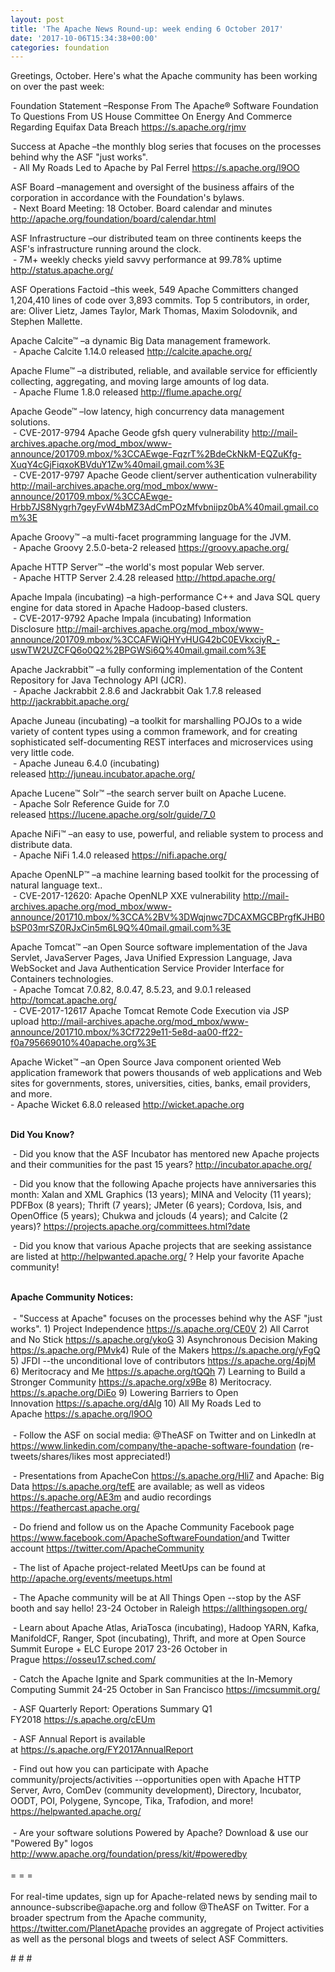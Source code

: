```yaml
---
layout: post
title: 'The Apache News Round-up: week ending 6 October 2017'
date: '2017-10-06T15:34:38+00:00'
categories: foundation
---
```

<div>Greetings, October. Here's what the Apache community has been working on over the past week:</div> 
  <p>Foundation Statement&nbsp;–Response From The Apache® Software Foundation To Questions From US House Committee On Energy And Commerce Regarding Equifax Data Breach&nbsp;<a href="https://s.apache.org/rjmv">https://s.apache.org/rjmv</a></p> 
  <p>Success at Apache –the monthly blog series that focuses on the processes behind why the ASF &quot;just works&quot;.<br />&nbsp;- All My Roads Led to Apache by Pal Ferrel&nbsp;<a href="https://s.apache.org/l9OO">https://s.apache.org/l9OO</a></p> 
  <p>ASF Board –management and oversight of the business affairs of the corporation in accordance with the Foundation's bylaws.<br />&nbsp;- Next Board Meeting: 18 October. Board calendar and minutes <a href="http://apache.org/foundation/board/calendar.html">http://apache.org/foundation/board/calendar.html</a></p> 
  <p>ASF Infrastructure –our distributed team on three continents keeps the ASF's infrastructure running around the clock.<br />&nbsp;- 7M+ weekly checks yield savvy performance at 99.78% uptime <a href="http://status.apache.org/">http://status.apache.org/</a></p> 
  <p>ASF Operations Factoid&nbsp;–this week, 549 Apache Committers changed 1,204,410 lines of code over 3,893 commits. Top 5 contributors, in order, are: Oliver Lietz, James Taylor, Mark Thomas, Maxim Solodovnik, and Stephen Mallette.</p> 
  <p>Apache Calcite™ –a dynamic Big Data management framework.<br />&nbsp;- Apache Calcite 1.14.0 released&nbsp;<a href="http://calcite.apache.org/">http://calcite.apache.org/</a></p> 
  <p>Apache Flume™ –a distributed, reliable, and available service for efficiently collecting, aggregating, and moving large amounts of log data.<br />&nbsp;- Apache Flume 1.8.0 released&nbsp;<a href="http://flume.apache.org/">http://flume.apache.org/</a></p> 
  <p>Apache Geode™ –low latency, high concurrency data management solutions.<br />&nbsp;- CVE-2017-9794 Apache Geode gfsh query vulnerability&nbsp;<a href="http://mail-archives.apache.org/mod_mbox/www-announce/201709.mbox/%3CCAEwge-FqzrT%2BdeCkNkM-EQZuKfg-XuqY4cGjFiqxoKBVduY1Zw%40mail.gmail.com%3E">http://mail-archives.apache.org/mod_mbox/www-announce/201709.mbox/%3CCAEwge-FqzrT%2BdeCkNkM-EQZuKfg-XuqY4cGjFiqxoKBVduY1Zw%40mail.gmail.com%3E</a><br />&nbsp;- CVE-2017-9797 Apache Geode client/server authentication vulnerability <a href="http://mail-archives.apache.org/mod_mbox/www-announce/201709.mbox/%3CCAEwge-Hrbb7JS8Nygrh7geyFvW4bMZ3AdCmPOzMfvbniipz0bA%40mail.gmail.com%3E">http://mail-archives.apache.org/mod_mbox/www-announce/201709.mbox/%3CCAEwge-Hrbb7JS8Nygrh7geyFvW4bMZ3AdCmPOzMfvbniipz0bA%40mail.gmail.com%3E</a></p> 
  <p>Apache Groovy™ –a multi-facet programming language for the JVM.<br />&nbsp;- Apache Groovy 2.5.0-beta-2 released&nbsp;<a href="https://groovy.apache.org/">https://groovy.apache.org/</a></p> 
  <p>Apache HTTP Server™ –the world's most popular Web server.<br />&nbsp;- Apache HTTP Server 2.4.28 released&nbsp;<a href="http://httpd.apache.org/">http://httpd.apache.org/</a></p> 
  <p>Apache Impala (incubating) –a high-performance C++ and Java SQL query engine for data stored in Apache Hadoop-based clusters.<br />&nbsp;-&nbsp;CVE-2017-9792 Apache Impala (incubating) Information Disclosure&nbsp;<a href="http://mail-archives.apache.org/mod_mbox/www-announce/201709.mbox/%3CCAFWiQHYvHUG42bC0EVkxciyR_-uswTW2UZCFQ6o0Q2%2BPGWSi6Q%40mail.gmail.com%3E">http://mail-archives.apache.org/mod_mbox/www-announce/201709.mbox/%3CCAFWiQHYvHUG42bC0EVkxciyR_-uswTW2UZCFQ6o0Q2%2BPGWSi6Q%40mail.gmail.com%3E</a></p> 
  <p>Apache Jackrabbit™ –a fully conforming implementation of the Content Repository for Java Technology API (JCR).<br />&nbsp;- Apache Jackrabbit 2.8.6 and Jackrabbit Oak 1.7.8 released <a href="http://jackrabbit.apache.org/">http://jackrabbit.apache.org/</a></p> 
  <p>Apache Juneau (incubating) –a toolkit for marshalling POJOs to a wide variety of content types using a common framework, and for creating sophisticated self-documenting REST interfaces and microservices using very little code.<br />&nbsp;-&nbsp;Apache Juneau 6.4.0 (incubating) released&nbsp;<a href="http://juneau.incubator.apache.org/">http://juneau.incubator.apache.org/</a></p> 
  <p>Apache Lucene™ Solr™ –the search server built on Apache Lucene.<br />&nbsp;- Apache Solr Reference Guide for 7.0 released&nbsp;<a href="https://lucene.apache.org/solr/guide/7_0">https://lucene.apache.org/solr/guide/7_0</a></p> 
  <p>Apache NiFi™ –an easy to use, powerful, and reliable system to process and distribute data.<br />&nbsp;- Apache NiFi 1.4.0 released&nbsp;<a href="https://nifi.apache.org/">https://nifi.apache.org/</a></p> 
  <p>Apache OpenNLP™ –a machine learning based toolkit for the processing of natural language text..<br />&nbsp;- CVE-2017-12620: Apache OpenNLP XXE vulnerability <a href="http://mail-archives.apache.org/mod_mbox/www-announce/201710.mbox/%3CCA%2BV%3DWqjnwc7DCAXMGCBPrgfKJHB0bSP03mrSZ0RJxCin5m6L9Q%40mail.gmail.com%3E">http://mail-archives.apache.org/mod_mbox/www-announce/201710.mbox/%3CCA%2BV%3DWqjnwc7DCAXMGCBPrgfKJHB0bSP03mrSZ0RJxCin5m6L9Q%40mail.gmail.com%3E</a> </p> 
  <p>Apache Tomcat™ –an Open Source software implementation of the Java Servlet, JavaServer Pages, Java Unified Expression Language, Java WebSocket and Java Authentication Service Provider Interface for Containers technologies.<br />&nbsp;-&nbsp;Apache Tomcat 7.0.82, 8.0.47, 8.5.23, and 9.0.1 released <a href="http://tomcat.apache.org/">http://tomcat.apache.org/</a><br />&nbsp;- CVE-2017-12617 Apache Tomcat Remote Code Execution via JSP upload&nbsp;<a href="http://mail-archives.apache.org/mod_mbox/www-announce/201710.mbox/%3Cf7229e11-5e8d-aa00-ff22-f0a795669010%40apache.org%3E">http://mail-archives.apache.org/mod_mbox/www-announce/201710.mbox/%3Cf7229e11-5e8d-aa00-ff22-f0a795669010%40apache.org%3E</a></p> 
  <p>Apache Wicket™ –an Open Source Java component oriented Web application framework that powers thousands of web applications and Web sites for governments, stores, universities, cities, banks, email providers, and more.<br />-&nbsp;Apache Wicket 6.8.0 released&nbsp;<a href="http://wicket.apache.org">http://wicket.apache.org</a><br /><br /></p> 
  <div></div> 
  <div><strong>Did You Know?</strong></div> 
  <div> 
    <p>&nbsp;- Did you know that the ASF Incubator has mentored new Apache projects and their communities for the past 15 years?&nbsp;<a href="http://incubator.apache.org/">http://incubator.apache.org/</a></p> 
    <p><a href="https://projects.apache.org/committees.html?date"></a>&nbsp;- Did you know that the following Apache projects have anniversaries this month: Xalan and XML Graphics (13 years); MINA and Velocity (11 years); PDFBox (8 years); Thrift (7 years); JMeter (6 years); Cordova, Isis, and OpenOffice (5 years); Chukwa and jclouds (4 years); and Calcite (2 years)?&nbsp;<a href="https://projects.apache.org/committees.html?date">https://projects.apache.org/committees.html?date</a></p> 
    <p><a href="https://jaxenter.com/jax-magazine"></a>&nbsp;- Did you know that various Apache projects that are seeking assistance are listed at <a href="http://helpwanted.apache.org/">http://helpwanted.apache.org/</a> ? Help your favorite Apache community!</p> 
  </div> 
  <div><strong><br />Apache Community Notices:</strong></div> 
  <div><br /></div> 
  <div>&nbsp;- &quot;Success at Apache&quot; focuses on the processes behind why the ASF &quot;just works&quot;. 1) Project Independence <a href="https://s.apache.org/CE0V">https://s.apache.org/CE0V</a> 2) All Carrot and No Stick <a href="https://s.apache.org/ykoG">https://s.apache.org/ykoG</a> 3) Asynchronous Decision Making <a href="https://s.apache.org/PMvk%20">https://s.apache.org/PMvk</a>4) Rule of the Makers <a href="https://s.apache.org/yFgQ">https://s.apache.org/yFgQ</a> 5) JFDI --the unconditional love of contributors <a href="https://s.apache.org/4pjM">https://s.apache.org/4pjM</a> 6) Meritocracy and Me <a href="https://s.apache.org/tQQh">https://s.apache.org/tQQh</a> 7) Learning to Build a Stronger Community <a href="https://s.apache.org/x9Be">https://s.apache.org/x9Be</a>&nbsp;8) Meritocracy. <a href="https://s.apache.org/DiEo">https://s.apache.org/DiEo</a>&nbsp;9) Lowering Barriers to Open Innovation&nbsp;<a href="https://s.apache.org/dAlg">https://s.apache.org/dAlg</a>&nbsp;10) All My Roads Led to Apache&nbsp;<a href="https://s.apache.org/l9OO">https://s.apache.org/l9OO</a></div> 
  <div><br /></div> 
  <div>&nbsp;- Follow the ASF on social media: @TheASF on Twitter and on LinkedIn at <a href="https://www.linkedin.com/company/the-apache-software-foundation">https://www.linkedin.com/company/the-apache-software-foundation</a> (re-tweets/shares/likes most appreciated!)</div> 
  <div> 
    <p>&nbsp;- Presentations from ApacheCon <a href="https://s.apache.org/Hli7">https://s.apache.org/Hli7</a> and Apache: Big Data <a href="https://s.apache.org/tefE">https://s.apache.org/tefE</a> are available; as well as videos <a href="https://s.apache.org/AE3m">https://s.apache.org/AE3m</a> and audio recordings <a href="https://feathercast.apache.org/">https://feathercast.apache.org/</a></p> 
    <p>&nbsp;- Do friend and follow us on the Apache Community Facebook page <a href="https://www.facebook.com/ApacheSoftwareFoundation/">https://www.facebook.com/ApacheSoftwareFoundation/</a>and Twitter account <a href="https://twitter.com/ApacheCommunity">https://twitter.com/ApacheCommunity</a><a href="https://feathercast.apache.org/"></a></p> 
  </div> 
  <div> 
    <p>&nbsp;- The list of Apache project-related MeetUps can be found at <a href="https://twitter.com/ApacheCommunity">http://apache.org/events/meetups.html</a></p> 
  </div> 
  <div> 
    <p>&nbsp;- The Apache community will be at All Things Open --stop by the ASF booth and say hello! 23-24 October in Raleigh&nbsp;<a href="https://allthingsopen.org/">https://allthingsopen.org/</a></p> 
  </div> 
  <div> 
    <p>&nbsp;- Learn about Apache Atlas, AriaTosca (incubating), Hadoop YARN, Kafka, ManifoldCF, Ranger, Spot (incubating), Thrift, and more at Open Source Summit Europe + ELC Europe 2017 23-26 October in Prague&nbsp;<a href="https://osseu17.sched.com/">https://osseu17.sched.com/</a></p> 
    <p>&nbsp;- Catch the Apache Ignite and Spark communities at the In-Memory Computing Summit 24-25 October in San Francisco <a href="https://imcsummit.org/">https://imcsummit.org/</a></p> 
    <p>&nbsp;- ASF Quarterly Report: Operations Summary Q1 FY2018&nbsp;<a href="https://s.apache.org/cEUm">https://s.apache.org/cEUm</a></p> 
    <p>&nbsp;- ASF Annual Report is available at&nbsp;<a href="https://s.apache.org/FY2017AnnualReport">https://s.apache.org/FY2017AnnualReport</a></p> 
  </div> 
  <div>&nbsp;- Find out how you can participate with Apache community/projects/activities --opportunities open with Apache HTTP Server, Avro, ComDev (community development), Directory, Incubator, OODT, POI, Polygene, Syncope, Tika, Trafodion, and more! <a href="https://helpwanted.apache.org/">https://helpwanted.apache.org/</a></div> 
  <div><br /></div> 
  <div>&nbsp;- Are your software solutions Powered by Apache? Download &amp; use our &quot;Powered By&quot; logos <a href="http://www.apache.org/foundation/press/kit/#poweredby">http://www.apache.org/foundation/press/kit/#poweredby</a></div> 
  <div><br /></div> 
  <div>= = =</div> 
  <div><br /></div> 
  <div>For real-time updates, sign up for Apache-related news by sending mail to announce-subscribe@apache.org and follow @TheASF on Twitter. For a broader spectrum from the Apache community, <a href="https://twitter.com/PlanetApache">https://twitter.com/PlanetApache</a> provides an aggregate of Project activities as well as the personal blogs and tweets of select ASF Committers.</div> 
  <p># # #</p>
